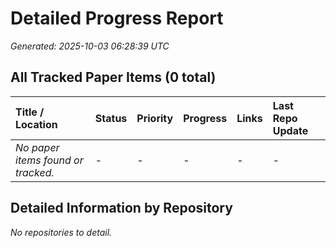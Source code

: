 # Detailed Progress Report
*Generated: 2025-10-03 06:28:39 UTC*

## All Tracked Paper Items (0 total)

| Title / Location                 | Status                      | Priority                      | Progress                               | Links                                     | Last Repo Update |
|:---------------------------------|:----------------------------|:------------------------------|:---------------------------------------|:------------------------------------------|:-----------------|
| *No paper items found or tracked.* | - | - | - | - | - |

## Detailed Information by Repository
*No repositories to detail.*
